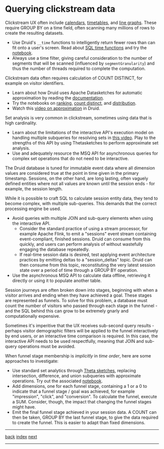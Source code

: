 # Querying clickstream data

Clickstream UX often include [calendars](https://datavizcatalogue.com/methods/calendar.html), [timetables](https://datavizcatalogue.com/methods/timetable.html), and [line graphs](https://datavizcatalogue.com/methods/line_graph.html). These require GROUP BY on a time field, often scanning many millions of rows to create the resulting datasets.

* Use Druid's `__time` functions to intelligently return fewer rows than can fit onto a user's screen. Read about [SQL time functions](https://druid.apache.org/docs/latest/querying/sql-scalar#date-and-time-functions) and try the [notebook](../../03-query/07-functions-datetime.ipynb).
* Always use a time filter, giving careful consideration to the number of segments that will be scanned (influenced by `segmentGranularity`) and thus the number of threads required to complete the computation.

Clickstream data often requires calculation of COUNT DISTINCT, for example on visitor identifiers.

* Learn about how Druid uses Apache Datasketches for automatic approximation by reading the [documentation](https://druid.apache.org/docs/latest/querying/sql-translation#approximations).
* Try the notebooks on [ranking](../../03-query/02-approx-ranking.ipynb), [count distinct](../../03-query/03-approx-count-distinct.ipynb), and [distribution](../../03-query/04-approx-distribution.ipynb).
* Watch this [video on approximation](https://youtu.be/fSWwJs1gCvQ?list=PLDZysOZKycN7MZvNxQk_6RbwSJqjSrsNR) in Druid.

Set analysis is very common in clickstream, sometimes using data that is high cardinality.

* Learn about the limitations of the interactive API's execution model on handling multiple subqueries for resolving sets in [this video](https://youtu.be/chnZmngXMsQ?list=PLDZysOZKycN7MZvNxQk_6RbwSJqjSrsNR). Play to the strengths of this API by using Thetasketches to perform approximate set analysis.
* Use and adequately resource the MSQ API for asynchronous queries for complex set operations that do not need to be interactive.

The Druid database is tuned for immutable event data where all dimension values are considered true at the point in time given in the primary timestamp. Sessions, on the other hand, are long lasting, often vaguely defined entities where not all values are known until the session ends - for example, the session length.

While it is possible to craft SQL to calculate session entity data, they tend to become complex, with multiple sub-queries. This demands that the correct processing engine be used.

* Avoid queries with multiple JOIN and sub-query elements when using the interactive API.
   * Consider the standard practice of using a stream processor, for example Apache Flink, to emit a "sessions" event stream containing event-compliant, finished sessions. Druid can consume from this quickly, and users can perform analysis of without wastefully engaging the database repeatedly.
   * If real-time session data is desired, test applying event architecture practices by emitting deltas to a "session_deltas" topic. Druid can then consume from this topic, reconstituting the very latest session state over a period of time through a GROUP BY operation.
* Use the asynchronous MSQ API to calculate data offline, retrieving it directly or using it to populate another table.

Session journeys are often broken down into stages, beginning with when a visitor arrives and ending when they have achieved a goal. These stages are represented as funnels. To solve for this problem, a database must count the number of visitors who passed through each stage in the funnel - and the SQL behind this can grow to be extremely gnarly and computationally expensive.

Sometimes it's imperitive that the UX receives sub-second query results - perhaps visitor demographic filters will be applied to the funnel interactively by end users, or an interactive time comparison is required. In this case, the interactive API needs to be used respectfully, meaning that JOIN and sub-query operations must be avoided.

When funnel stage membership is _implicitly_ in _time order_, here are some approaches to investigate:

* Use standard set analytics through [Theta sketches](https://druid.apache.org/docs/latest/querying/sql-scalar#theta-sketch-functions), replacing intersection, difference, and union subqueries with approximate operations. Try out the associated [notebook](03-query/03-approx-count-distinct.ipynb).
* Add dimensions, one for each funnel stage, containing a 1 or a 0 to indicate that a funnel stage / goal was achieved, for example "impression", "click", and "conversion". To calculate the funnel, execute a SUM. Consider, though, the impact that changing the funnel stages might have.
* Emit the final funnel stage achieved in your session data. A COUNT can then be taken, GROUP BY the last funnel stage, to give the data required to create the funnel. This is easier to adapt than fixed dimensions.

---

[back](03-optimize.md) [index](README.md) [next](05-manage.md) 

---